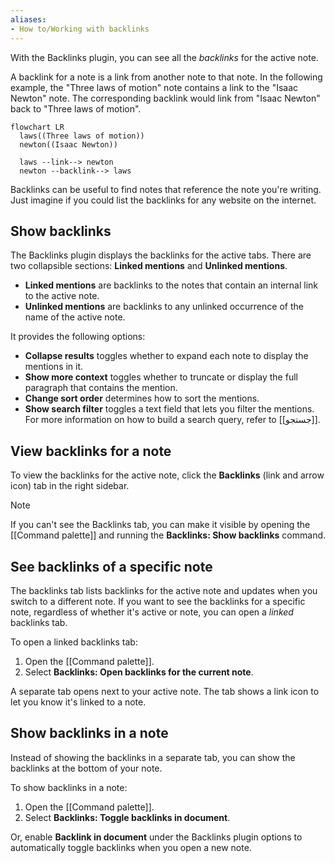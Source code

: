 ```yaml
---
aliases: 
- How to/Working with backlinks
---
```


With the Backlinks plugin, you can see all the _backlinks_ for the active note.

A backlink for a note is a link from another note to that note. In the following example, the "Three laws of motion" note contains a link to the "Isaac Newton" note. The corresponding backlink would link from "Isaac Newton" back to "Three laws of motion".

```mermaid
flowchart LR
  laws((Three laws of motion))
  newton((Isaac Newton))

  laws --link--> newton
  newton --backlink--> laws
```

Backlinks can be useful to find notes that reference the note you're writing. Just imagine if you could list the backlinks for any website on the internet.

## Show backlinks

The Backlinks plugin displays the backlinks for the active tabs. There are two collapsible sections: **Linked mentions** and **Unlinked mentions**.

- **Linked mentions** are backlinks to the notes that contain an internal link to the active note.
- **Unlinked mentions** are backlinks to any unlinked occurrence of the name of the active note.

It provides the following options:

- **Collapse results** toggles whether to expand each note to display the mentions in it.
- **Show more context** toggles whether to truncate or display the full paragraph that contains the mention.
- **Change sort order** determines how to sort the mentions.
- **Show search filter** toggles a text field that lets you filter the mentions. For more information on how to build a search query, refer to [[جستجو]].

## View backlinks for a note

To view the backlinks for the active note, click the **Backlinks** (link and arrow icon) tab in the right sidebar.

> [!note]
> If you can't see the Backlinks tab, you can make it visible by opening the [[Command palette]] and running the **Backlinks: Show backlinks** command.

## See backlinks of a specific note

The backlinks tab lists backlinks for the active note and updates when you switch to a different note. If you want to see the backlinks for a specific note, regardless of whether it's active or note, you can open a _linked_ backlinks tab.

To open a linked backlinks tab:

1. Open the [[Command palette]].
2. Select **Backlinks: Open backlinks for the current note**.

A separate tab opens next to your active note. The tab shows a link icon to let you know it's linked to a note.

## Show backlinks in a note

Instead of showing the backlinks in a separate tab, you can show the backlinks at the bottom of your note.

To show backlinks in a note:

1. Open the [[Command palette]].
2. Select **Backlinks: Toggle backlinks in document**.

Or, enable **Backlink in document** under the Backlinks plugin options to automatically toggle backlinks when you open a new note.
